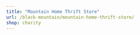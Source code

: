 ```yaml
---
title: "Mountain Home Thrift Store"
url: /black-mountain/mountain-home-thrift-store/
shop: charity
---
```

